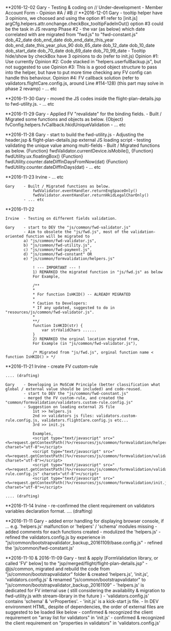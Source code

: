 **2016-12-02
    Gary    -   Testing & coding on
                // Under-development - Member Account Form - Opinion #A / #B
                //
**2016-12-01
    Gary    - tooltip helper have 3 opinions, we choosed and using the option #1
                refer to [init.js] argCfg.helpers.attr.onchange.checkBox_tooltipFadeInOut()
                option #3 could be the task in JS revamp Phase #2
            - the var (as below) which date correlated with are migrated from "fwd.js" to "fwd-constant.js"
                dob_42_date
                dob_end_date
                dob_end_date_this_year
                dob_end_date_this_year_plus_90
                dob_65_date
                dob_12_date
                dob_10_date
                dob_start_date
                dob_70_date
                dob_69_date
                dob_70_99_date
            - Tooltip hide/show by checkBox have 3 opinions to do (refer to init.js)
                Opinion #1: Use currently
                Opinion #2: Code stacked in "helpers.userfulBackup.js", but not suggested to use
                Opinion #3: This is a good object structure to pass into the helper, but have to put more time checking any FV config can handle this behaviour.
                Opinion #4: FV callback solution (refer to validators.flightCare.config.js, around Line #114-128)
                (this part may solve in phase 2 revamp)
            - ... etc

**2016-11-30
    Gary    - moved the JS codes inside the flight-plan-details.jsp to fwd-utility.js.
            - ... etc

**2016-11-29
    Gary    - Applied FV "revalidate" for the binding fields.
            - Built / Migrated some functions and objects as below.
                {Object} fvConfig.helpers.fvCallback.hkidUniqueValidation
            - ... etc

**2016-11-28
    Gary    - start to build the fwd-utility.js
            - Adjusting the header.jsp & flight-plan-details.jsp external JS loading script
            - testing validating the unique value among multi-fields
            - Built / Migrated functions as below.
                {Function} fwdValidator.currentDevice.isMobile(),
                {Function} fwdUtility.ux.floatingBox()
                {Function} fwdUtility.counter.dateDiffInDaysFromNow(dat)
                {Function} fwdUtility.counter.dateDiffInDays(dat)
            - ... etc

**2016-11-23
    Irvine  - ... etc

    Gary    - Built / Migrated functions as below.
                fwdValidator.eventHandler.returnEngSpaceOnly()
                fwdValidator.eventHandler.returnHkidLegalCharOnly()
            - ... etc

**2016-11-22

    Irvine  - Testing on different fields validation.

    Gary    - start to DEV the "js/common/fwd-validator.js"
            - Aim to obsolete the "js/fwd.js", most of the validation-oriented function will be migrated to
            a) "js/common/fwd-validator.js",
            b) "js/common/fwd-utility.js",
            c) "js/common/fwd-payment.js",
            d) "js/common/fwd-constant" OR
            e) "js/common/formvalidation/helpers.js"

                ! --- IMPORTANT --- !
                1) REMARKED the migrated function in "js/fwd.js" as below
                For Example,

                /**
                *
                * For function IsHKID() -- ALREADY MIGRATED
                *
                * Caution to Developers:
                * If any updated, suggested to do in "resources/js/common/fwd-validator.js".
                *
                **/
                function IsHKID(str) {
                	var strValidChars ......
                }
                2) REMARKED the orginal location migrated from,
                For Example (in "js/common/fwd-validator.js"),

                /* Migrated from "js/fwd.js", orginal function name < function IsHKID() > */

**2016-11-21
    Irvine  - create FV custom-rule

    .... (drafting)

    Gary    - Developing in MoSCoW Principle (better classification what global / external value should be included) and code-reused.
            - start to DEV the "js/common/fwd-constant.js"
            - merged the FV custom-rule, and created the "common/formvalidation/validators.custom-rule.config.js"
            - Suggestion on loading external JS file
                1st >> helpers.js
                2nd >> validators js files: validators.custom-rule.config.js, validators.flightCare.config.js etc...
                3rd >> init.js

                Examples,
                <script type="text/javascript" src="<%=request.getContextPath()%>/resources/js/common/formvalidation/helpers.js" charset="utf-8"></script>
                <script type="text/javascript" src="<%=request.getContextPath()%>/resources/js/common/formvalidation/validators.flightCare.config.js" charset="utf-8"></script>
                <script type="text/javascript" src="<%=request.getContextPath()%>/resources/js/common/formvalidation/validators.custom-rule.config.js" charset="utf-8"></script>
                <script type="text/javascript" src="<%=request.getContextPath()%>/resources/js/common/formvalidation/init.js" charset="utf-8"></script>

    .... (drafting)

**2016-11-14
    Irvine  - re-confirmed the client requirement on validators variables declaration format.
    .... (drafting)


**2016-11-11
    Gary    - added error handling for displaying browser console, if ...
                e.g. 'helpers.js' malfunction or 'helpers' / 'schema' modules missing
            - added comments for each functions created
            - modulized the 'helpers.js'
            - refined the validators.config.js by experience in "js/common/bootstrapvalidator_backup_20161109/base.config.js"
            - refined the 'js/common/fwd-constant.js'


**2016-11-10 & 2016-11-09
    Gary    - test & apply [FormValidation library, or called 'FV' below] to the "jsp/merged/flight/flight-plan-details.jsp"
            - @js/common, migrated and rebuild the code from "js/common/bootstrapvalidator" folder
                & created 'helpers.js', 'init.js', 'validators.config.js'
                & renamed "js/common/bootstrapvalidator" to "js/common/bootstrapvalidator_backup_20161109"
            - 'helpers.js' is dedicated for FV internal use ( still considering the availability & migration to fwd-utility.js
                with stream-library in the future )
            - 'validators.config.js' contains 'schema' & 'vrProperties'.
            - 'init.js' is a kick-start js file.
            - In DEV environment HTML, despite of dependencies, the order of external files are suggested to be loaded like below
                <link href="<%=request.getContextPath()%>/resources/css/vendor/formvalidation/dist/css/formValidation.css" rel="stylesheet" type="text/css" />
                <script type="text/javascript" src="<%=request.getContextPath()%>/resources/js/vendor/lodash.min.js"></script>
                <script type="text/javascript" src="<%=request.getContextPath()%>/resources/js/common/fwd-constant.js" charset="utf-8"></script>
                <script type="text/javascript" src="<%=request.getContextPath()%>/resources/js/vendor/formvalidation/dist/js/formValidation.js"></script>
                <script type="text/javascript" src="<%=request.getContextPath()%>/resources/js/vendor/formvalidation/dist/js/framework/bootstrap.min.js"></script>
                <script type="text/javascript" src="<%=request.getContextPath()%>/resources/js/common/formvalidation/helpers.js" charset="utf-8"></script>
                <script type="text/javascript" src="<%=request.getContextPath()%>/resources/js/common/formvalidation/validators.config.js" charset="utf-8"></script>
                <script type="text/javascript" src="<%=request.getContextPath()%>/resources/js/common/formvalidation/init.js" charset="utf-8"></script>
            - confirmed & recognized the client requirement on "array list for validators" in 'init.js'
            - confirmed & recognized the client requirement on "properties in validators" in 'validators.config.js'
